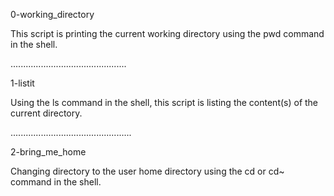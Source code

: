 0-working_directory

This script is printing the current working 
directory using the pwd command in the shell.
 
..............................................

1-listit

Using the ls command in the shell, this script is 
listing the content(s) of the current directory.

................................................

2-bring_me_home

Changing directory to the user home directory 
using the cd or cd~ command in the shell.
